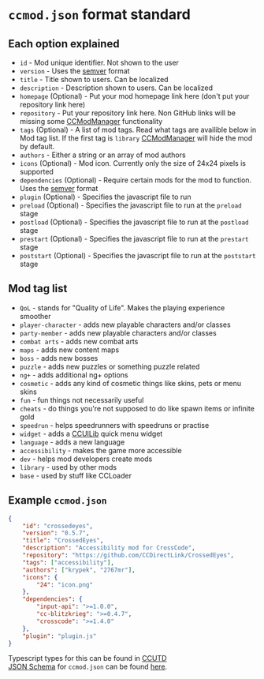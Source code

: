 <!-- markdownlint-disable MD013 MD034 -->

# `ccmod.json` format standard

## Each option explained

- `id` - Mod unique identifier. Not shown to the user
- `version` - Uses the [semver](https://semver.org/) format
- `title` - Title shown to users. Can be localized
- `description` - Description shown to users. Can be localized
- `homepage` (Optional) - Put your mod homepage link here (don't put your repository link here)
- `repository` - Put your repository link here. Non GitHub links will be missing some [CCModManager](https://github.com/CCDirectLink/CCModManager) functionality
- `tags` (Optional) - A list of mod tags. Read what tags are availible below in Mod tag list.
   If the first tag is `library` [CCModManager](https://github.com/CCDirectLink/CCModManager) will hide the mod by default.
- `authors` - Either a string or an array of mod authors
- `icons` (Optional) - Mod icon. Currently only the size of 24x24 pixels is supported
- `dependencies` (Optional) - Require certain mods for the mod to function. Uses the [semver](https://semver.org/) format
- `plugin` (Optional) - Specifies the javascript file to run
- `preload` (Optional) - Specifies the javascript file to run at the `preload` stage
- `postload` (Optional) - Specifies the javascript file to run at the `postload` stage
- `prestart` (Optional) - Specifies the javascript file to run at the `prestart` stage
- `poststart` (Optional) - Specifies the javascript file to run at the `poststart` stage

## Mod tag list

- `QoL` - stands for "Quality of Life". Makes the playing experience smoother
- `player-character` - adds new playable characters and/or classes
- `party-member` - adds new playable characters and/or classes
- `combat arts` - adds new combat arts
- `maps` - adds new content maps
- `boss` - adds new bosses
- `puzzle` - adds new puzzles or something puzzle related
- `ng+` - adds additional ng+ options
- `cosmetic` - adds any kind of cosmetic things like skins, pets or menu skins
- `fun` - fun things not necessarily useful
- `cheats` - do things you're not supposed to do like spawn items or infinite gold
- `speedrun` - helps speedrunners with speedruns or practise
- `widget` - adds a [CCUILib](https://github.com/conorlawton/nax-ccuilib) quick menu widget
- `language` - adds a new language
- `accessibility` - makes the game more accessible
- `dev` - helps mod developers create mods
- `library` - used by other mods
- `base` - used by stuff like CCLoader

## Example `ccmod.json`

```json
{
    "id": "crossedeyes",
    "version": "0.5.7",
    "title": "CrossedEyes",
    "description": "Accessibility mod for CrossCode",
    "repository": "https://github.com/CCDirectLink/CrossedEyes",
    "tags": ["accessibility"],
    "authors": ["krypek", "2767mr"],
    "icons": {
        "24": "icon.png"
    },
    "dependencies": {
        "input-api": ">=1.0.0",
        "cc-blitzkrieg": ">=0.4.7",
        "crosscode": ">=1.4.0"
    },
    "plugin": "plugin.js"
}
```

Typescript types for this can be found in [CCUTD](https://github.com/CCDirectLink/ultimate-crosscode-typedefs/blob/master/file-types/mod-manifest.d.ts#L5)  
[JSON Schema](https://json-schema.org/) for `ccmod.json` can be found [here](./ccmod-json-schema.json).
